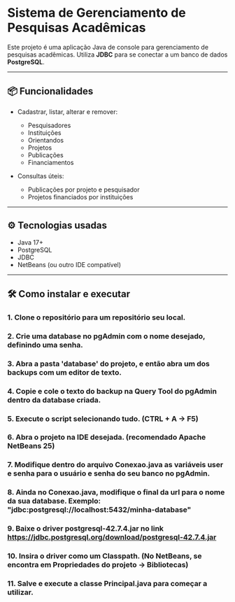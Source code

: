 # Sistema de Gerenciamento de Pesquisas Acadêmicas

Este projeto é uma aplicação Java de console para gerenciamento de pesquisas acadêmicas. 
Utiliza **JDBC** para se conectar a um banco de dados **PostgreSQL**.

---

## 📦 Funcionalidades

- Cadastrar, listar, alterar e remover:
  - Pesquisadores
  - Instituições
  - Orientandos
  - Projetos
  - Publicações
  - Financiamentos

- Consultas úteis:
  - Publicações por projeto e pesquisador
  - Projetos financiados por instituições

---

## ⚙️ Tecnologias usadas

- Java 17+
- PostgreSQL
- JDBC
- NetBeans (ou outro IDE compatível)

---

## 🛠️ Como instalar e executar

### 1. Clone o repositório para um repositório seu local.
### 2. Crie uma database no pgAdmin com o nome desejado, definindo uma senha.
### 3. Abra a pasta 'database' do projeto, e então abra um dos backups com um editor de texto.
### 4. Copie e cole o texto do backup na Query Tool do pgAdmin dentro da database criada.
### 5. Execute o script selecionando tudo. (CTRL + A -> F5)
### 6. Abra o projeto na IDE desejada. (recomendado Apache NetBeans 25)
### 7. Modifique dentro do arquivo Conexao.java as variáveis user e senha para o usuário e senha do seu banco no pgAdmin.
### 8. Ainda no Conexao.java, modifique o final da url para o nome da sua database. Exemplo: "jdbc:postgresql://localhost:5432/minha-database"
### 9. Baixe o driver postgresql-42.7.4.jar no link https://jdbc.postgresql.org/download/postgresql-42.7.4.jar
### 10. Insira o driver como um Classpath. (No NetBeans, se encontra em Propriedades do projeto -> Bibliotecas)
### 11. Salve e execute a classe Principal.java para começar a utilizar.
